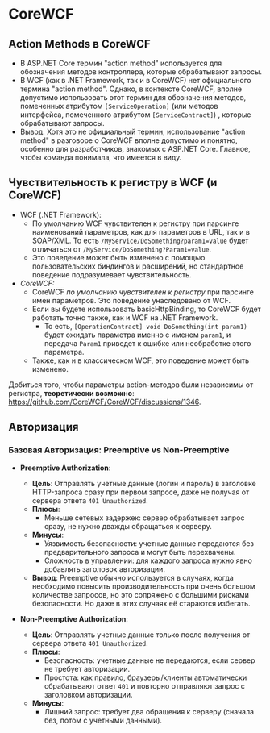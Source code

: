 # CoreWCF

## Action Methods в CoreWCF

- В ASP.NET Core термин "action method" используется для обозначения методов контроллера, которые обрабатывают запросы.
- В WCF (как в .NET Framework, так и в CoreWCF) нет официального термина "action method".  Однако, в контексте CoreWCF, вполне допустимо использовать этот термин для обозначения методов, помеченных атрибутом `[ServiceOperation]` (или методов интерфейса, помеченного атрибутом `[ServiceContract]`) , которые обрабатывают запросы.
- Вывод: Хотя это не официальный термин, использование "action method" в разговоре о CoreWCF вполне допустимо и понятно, особенно для разработчиков, знакомых с ASP.NET Core. Главное, чтобы команда понимала, что имеется в виду.

## Чувствительность к регистру в WCF (и CoreWCF)

- WCF (.NET Framework):
    - По умолчанию WCF чувствителен к регистру при парсинге наименований параметров, как для параметров в URL, так и в SOAP/XML. То есть `/MyService/DoSomething?param1=value` будет отличаться от `/MyService/DoSomething?Param1=value`.
    - Это поведение может быть изменено с помощью пользовательских биндингов и расширений, но стандартное поведение подразумевает чувствительность.
- *CoreWCF:*
    - CoreWCF *по умолчанию чувствителен к регистру* при парсинге имен параметров. Это поведение унаследовано от WCF.
    - Если вы будете использовать basicHttpBinding, то CoreWCF будет работать точно также, как и WCF на .NET Framework.
        - То есть, `[OperationContract] void DoSomething(int param1)` будет ожидать параметра именно с именем `param1`, и передача `Param1` приведет к ошибке или необработке этого параметра.
    - Также, как и в классическом WCF, это поведение может быть изменено.

Добиться того, чтобы параметры action-методов были независимы от регистра, **теоретически возможно**: https://github.com/CoreWCF/CoreWCF/discussions/1346.

## Авторизация

### Базовая Авторизация: Preemptive vs Non-Preemptive

- **Preemptive Authorization**:
    - **Цель**: Отправлять учетные данные (логин и пароль) в заголовке HTTP-запроса сразу при первом запросе, даже не получая от сервера ответа `401 Unauthorized`.
    - **Плюсы**:
        - Меньше сетевых задержек: сервер обрабатывает запрос сразу, не нужно дважды обращаться к серверу.
    - **Минусы**:
        - Уязвимость безопасности: учетные данные передаются без предварительного запроса и могут быть перехвачены.
        - Сложность в управлении: для каждого запроса нужно явно добавлять заголовок авторизации.
    - **Вывод**: Preemptive обычно используется в случаях, когда необходимо повысить производительность при очень большом количестве запросов, но это сопряжено с большими рисками безопасности. Но даже в этих случаях её стараются избегать.

- **Non-Preemptive Authorization**:
    - **Цель**: Отправлять учетные данные только после получения от сервера ответа `401 Unauthorized`.
    - **Плюсы**:
        - Безопасность: учетные данные не передаются, если сервер не требует авторизации.
        - Простота: как правило, браузеры/клиенты автоматически обрабатывают ответ `401` и повторно отправляют запрос с заголовком авторизации.
    - **Минусы**:
        - Лишний запрос: требует два обращения к серверу (сначала без, потом с учетными данными).
